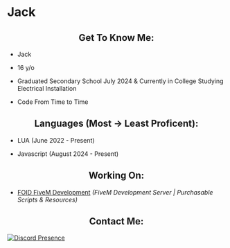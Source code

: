 <h1>Jack</h1>

<h2 align="center">Get To Know Me:</h2>

- Jack

- 16 y/o

- Graduated Secondary School July 2024 & Currently in College Studying Electrical Installation

- Code From Time to Time


<h2 align="center">Languages (Most -> Least Proficent):</h2>

- LUA (June 2022 - Present)

- Javascript (August 2024 - Present)

<h2 align="center">Working On:</h2>

- [FOID FiveM Development](https://discord.gg/WDC8TYXH) *(FiveM Development Server | Purchasable Scripts & Resources)*

<h2 align="center">Contact Me:</h2>

[![Discord Presence](https://lanyard.cnrad.dev/api/1255143785906704445)](https://discord.com/users/1255143785906704445)

